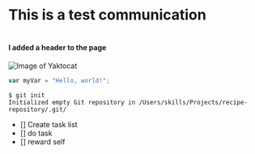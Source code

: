 # <h1> This is a test communication </h1>

# <h4> I added a header to the page </h4>
![Image of Yaktocat](https://octodex.github.com/images/yaktocat.png)

``` javascript
var myVar = "Hello, world!";
```

```
$ git init
Initialized empty Git repository in /Users/skills/Projects/recipe-repository/.git/
```

- [] Create task list
- [] do task
- [] reward self
